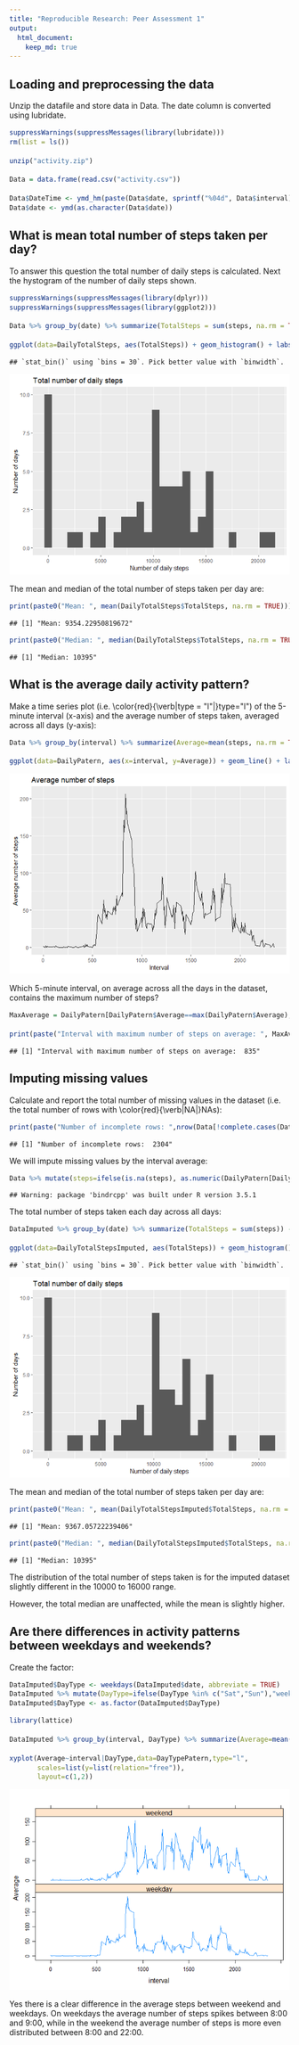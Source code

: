 ```yaml
---
title: "Reproducible Research: Peer Assessment 1"
output: 
  html_document:
    keep_md: true
---
```



## Loading and preprocessing the data
Unzip the datafile and store data in Data. The date column is converted using lubridate. 

```r
suppressWarnings(suppressMessages(library(lubridate)))
rm(list = ls())

unzip("activity.zip")

Data = data.frame(read.csv("activity.csv"))

Data$DateTime <- ymd_hm(paste(Data$date, sprintf("%04d", Data$interval)))
Data$date <- ymd(as.character(Data$date))
```


## What is mean total number of steps taken per day?

To answer this question the total number of daily steps is calculated. Next the hystogram of the number of daily steps shown.

```r
suppressWarnings(suppressMessages(library(dplyr)))
suppressWarnings(suppressMessages(library(ggplot2)))

Data %>% group_by(date) %>% summarize(TotalSteps = sum(steps, na.rm = TRUE)) -> DailyTotalSteps

ggplot(data=DailyTotalSteps, aes(TotalSteps)) + geom_histogram() + labs(title="Total number of daily steps", x="Number of daily steps", y="Number of days")
```

```
## `stat_bin()` using `bins = 30`. Pick better value with `binwidth`.
```

![](PA1_template_files/figure-html/unnamed-chunk-2-1.png)<!-- -->

The mean and median of the total number of steps taken per day are:

```r
print(paste0("Mean: ", mean(DailyTotalSteps$TotalSteps, na.rm = TRUE)))
```

```
## [1] "Mean: 9354.22950819672"
```

```r
print(paste0("Median: ", median(DailyTotalSteps$TotalSteps, na.rm = TRUE)))
```

```
## [1] "Median: 10395"
```

## What is the average daily activity pattern?

Make a time series plot (i.e. \color{red}{\verb|type = "l"|}type="l") of the 5-minute interval (x-axis) and the average number of steps taken, averaged across all days (y-axis):

```r
Data %>% group_by(interval) %>% summarize(Average=mean(steps, na.rm = TRUE)) -> DailyPatern

ggplot(data=DailyPatern, aes(x=interval, y=Average)) + geom_line() + labs(title="Average number of steps", x="Interval", y="Average number of steps")
```

![](PA1_template_files/figure-html/unnamed-chunk-4-1.png)<!-- -->

Which 5-minute interval, on average across all the days in the dataset, contains the maximum number of steps?

```r
MaxAverage = DailyPatern[DailyPatern$Average==max(DailyPatern$Average),"interval"]

print(paste("Interval with maximum number of steps on average: ", MaxAverage))
```

```
## [1] "Interval with maximum number of steps on average:  835"
```



## Imputing missing values
Calculate and report the total number of missing values in the dataset (i.e. the total number of rows with \color{red}{\verb|NA|}NAs):

```r
print(paste("Number of incomplete rows: ",nrow(Data[!complete.cases(Data),])))
```

```
## [1] "Number of incomplete rows:  2304"
```

We will impute missing values by the interval average:

```r
Data %>% mutate(steps=ifelse(is.na(steps), as.numeric(DailyPatern[DailyPatern$interval==5,"Average"]),steps)) -> DataImputed
```

```
## Warning: package 'bindrcpp' was built under R version 3.5.1
```

The total number of steps taken each day across all days:

```r
DataImputed %>% group_by(date) %>% summarize(TotalSteps = sum(steps)) -> DailyTotalStepsImputed

ggplot(data=DailyTotalStepsImputed, aes(TotalSteps)) + geom_histogram() + labs(title="Total number of daily steps", x="Number of daily steps", y="Number of days")
```

```
## `stat_bin()` using `bins = 30`. Pick better value with `binwidth`.
```

![](PA1_template_files/figure-html/unnamed-chunk-8-1.png)<!-- -->

The mean and median of the total number of steps taken per day are:

```r
print(paste0("Mean: ", mean(DailyTotalStepsImputed$TotalSteps, na.rm = TRUE)))
```

```
## [1] "Mean: 9367.05722239406"
```

```r
print(paste0("Median: ", median(DailyTotalStepsImputed$TotalSteps, na.rm = TRUE)))
```

```
## [1] "Median: 10395"
```

The distribution of the total number of steps taken is for the imputed dataset slightly different in the 10000 to 16000 range. 

However, the total median are unaffected, while the mean is slightly higher. 


## Are there differences in activity patterns between weekdays and weekends?

Create the factor:

```r
DataImputed$DayType <- weekdays(DataImputed$date, abbreviate = TRUE)
DataImputed %>% mutate(DayType=ifelse(DayType %in% c("Sat","Sun"),"weekend","weekday")) -> DataImputed
DataImputed$DayType <- as.factor(DataImputed$DayType)
```


```r
library(lattice) 

DataImputed %>% group_by(interval, DayType) %>% summarize(Average=mean(steps, na.rm = TRUE)) -> DayTypePatern

xyplot(Average~interval|DayType,data=DayTypePatern,type="l",
       scales=list(y=list(relation="free")),
       layout=c(1,2))
```

![](PA1_template_files/figure-html/unnamed-chunk-11-1.png)<!-- -->

Yes there is a clear difference in the average steps between weekend and weekdays. On weekdays the average number of steps spikes between 8:00 and 9:00, while in the weekend the average number of steps is more even distributed between 8:00 and 22:00. 
